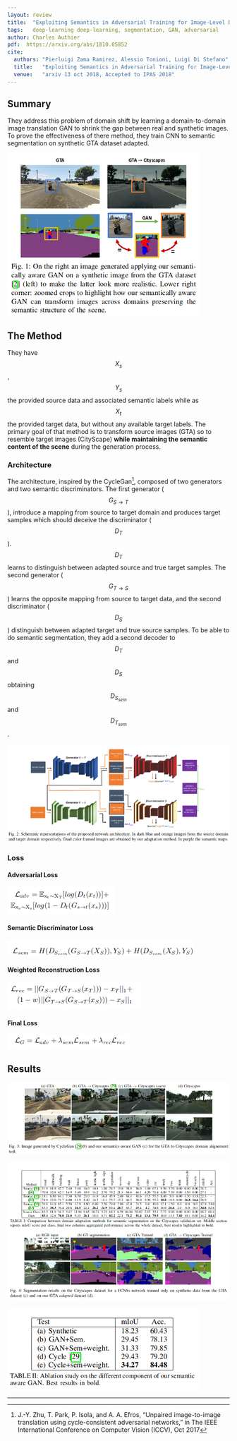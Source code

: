 ```yaml
---
layout: review
title:  "Exploiting Semantics in Adversarial Training for Image-Level Domain Adaptation"
tags:   deep-learning deep-learning, segmentation, GAN, adversarial
author: Charles Authier
pdf:  https://arxiv.org/abs/1810.05852
cite:
  authors: "Pierluigi Zama Ramirez, Alessio Tonioni, Luigi Di Stefano"
  title:   "Exploiting Semantics in Adversarial Training for Image-Level Domain Adaptation"
  venue:   "arxiv 13 oct 2018, Accepted to IPAS 2018"
---
```


## Summary
They address this problem of domain shift by learning a domain-to-domain image translation GAN to shrink the gap between real and synthetic images.
To prove the effectiveness of there method, they train CNN to semantic segmentation on synthetic GTA dataset adapted.

![](/article/images/SemanticAdversarialDomainAdaptation/adtapted_dataset.png)

## The Method
They have $$X_s$$, $$Y_s$$ the provided source data and associated semantic labels while as $$X_t$$ the provided target data, but without any available target labels. The primary goal of that method is to transform source images (GTA) so to resemble target images (CityScape) **while maintaining the semantic content of the scene** during the generation process.

### Architecture
The architecture, inspired by the CycleGan[^footnote], composed of two generators and two semantic discriminators. The first generator ($$G_{S\rightarrow T}$$), introduce a mapping from source to target domain and produces target samples which should deceive the discriminator ($$D_T$$). $$D_T$$ learns to distinguish between adapted source and true target samples.
The second generator ($$G_{T\rightarrow S}$$) learns the opposite mapping from source to target data, and the second discriminator ($$D_S$$) distinguish between adapted target and true source samples. To be able to do semantic segmentation, they add a second decoder to $$D_T$$ and $$D_S$$ obtaining $$D_{S_{sem}}$$ and $$D_{T_{sem}}$$.

![](/article/images/SemanticAdversarialDomainAdaptation/architecture.png)

### Loss
#### Adversarial Loss
![](/article/images/SemanticAdversarialDomainAdaptation/adversarialloss.png)
#### Semantic Discriminator Loss
![](/article/images/SemanticAdversarialDomainAdaptation/semanticdescriminatorloss.png)
#### Weighted Reconstruction Loss
![](/article/images/SemanticAdversarialDomainAdaptation/reconstructionloss.png)
#### Final Loss
![](/article/images/SemanticAdversarialDomainAdaptation/finalloss.png)


## Results

![](/article/images/SemanticAdversarialDomainAdaptation/imagesgen.png)

![](/article/images/SemanticAdversarialDomainAdaptation/resultstable.png)

![](/article/images/SemanticAdversarialDomainAdaptation/gantable.png)

---

[^footnote]: J.-Y. Zhu, T. Park, P. Isola, and A. A. Efros, “Unpaired image-to-image translation  using  cycle-consistent  adversarial  networks,”  in The IEEE International Conference on Computer Vision (ICCV), Oct 2017
